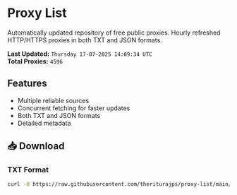 # Proxy List

Automatically updated repository of free public proxies. Hourly refreshed HTTP/HTTPS proxies in both TXT and JSON formats.

**Last Updated:** `Thursday 17-07-2025 14:09:34 UTC`  
**Total Proxies:** `4596`

## Features
- Multiple reliable sources
- Concurrent fetching for faster updates
- Both TXT and JSON formats
- Detailed metadata

## 📥 Download

### TXT Format
```bash
curl -O https://raw.githubusercontent.com/theriturajps/proxy-list/main/proxies.txt